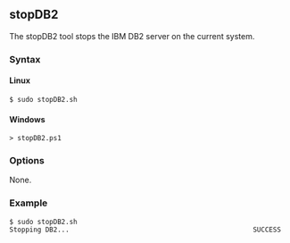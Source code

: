 ## stopDB2

The stopDB2 tool stops the IBM DB2 server on the current system.

### Syntax

#### Linux
```
$ sudo stopDB2.sh
```

#### Windows
```
> stopDB2.ps1
```

### Options

None.

### Example

```
$ sudo stopDB2.sh
Stopping DB2...                                              SUCCESS
```